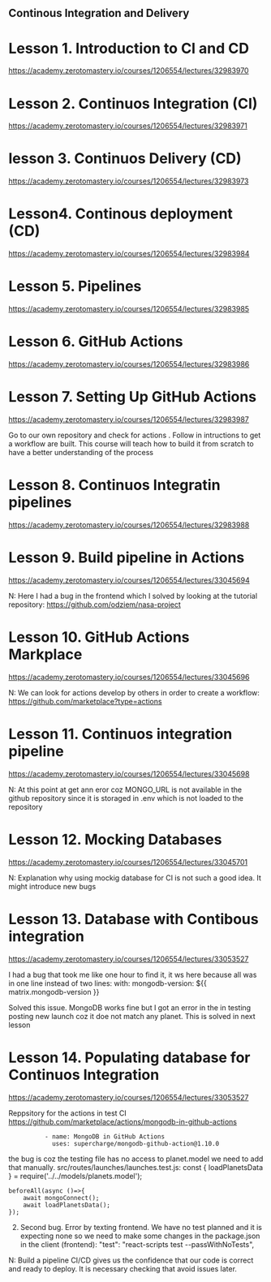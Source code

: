 ## Continous Integration and Delivery

# Lesson 1. Introduction to CI and CD

https://academy.zerotomastery.io/courses/1206554/lectures/32983970

# Lesson 2. Continuos Integration (CI)

https://academy.zerotomastery.io/courses/1206554/lectures/32983971

# lesson 3. Continuos Delivery (CD)

https://academy.zerotomastery.io/courses/1206554/lectures/32983973

# Lesson4. Continous deployment (CD)

https://academy.zerotomastery.io/courses/1206554/lectures/32983984

# Lesson 5. Pipelines

https://academy.zerotomastery.io/courses/1206554/lectures/32983985

# Lesson 6. GitHub Actions

https://academy.zerotomastery.io/courses/1206554/lectures/32983986

# Lesson 7. Setting Up GitHub Actions

https://academy.zerotomastery.io/courses/1206554/lectures/32983987

Go to our own repository and check for actions
. Follow in intructions to get a workflow are built. This course will teach how to build it from scratch to have a better understanding of the process

# Lesson 8. Continuos Integratin pipelines

https://academy.zerotomastery.io/courses/1206554/lectures/32983988

# Lesson 9. Build pipeline in Actions

https://academy.zerotomastery.io/courses/1206554/lectures/33045694

N: Here I had a bug in the frontend which I solved by looking at the tutorial repository:
https://github.com/odziem/nasa-project

# Lesson 10. GitHub Actions Markplace

https://academy.zerotomastery.io/courses/1206554/lectures/33045696

N: We can look for actions develop by others in order to create a workflow:
https://github.com/marketplace?type=actions

# Lesson 11. Continuos integration pipeline

https://academy.zerotomastery.io/courses/1206554/lectures/33045698

N: At this point at get ann eror coz MONGO_URL is not available in the github repository since it is storaged in .env which is not loaded to the repository

# Lesson 12. Mocking Databases

https://academy.zerotomastery.io/courses/1206554/lectures/33045701

N: Explanation why using mockig database for CI is not such a good idea. It might introduce new bugs

# Lesson 13. Database with Contibous integration

https://academy.zerotomastery.io/courses/1206554/lectures/33053527

I had a bug that took me like one hour to find it, it ws here because all was in one line instead of two lines:
with:
mongodb-version: ${{ matrix.mongodb-version }}

Solved this issue. MongoDB works fine but I got an error in the in testing posting new launch coz it doe not match any planet. This is solved in next lesson

# Lesson 14. Populating database for Continuos Integration

https://academy.zerotomastery.io/courses/1206554/lectures/33053527

Reppsitory for the actions in test CI
https://github.com/marketplace/actions/mongodb-in-github-actions

              - name: MongoDB in GitHub Actions
                uses: supercharge/mongodb-github-action@1.10.0

the bug is coz the testing file has no access to planet.model we need to add that manually. src/routes/launches/launches.test.js:
const { loadPlanetsData } = require('../../models/planets.model');

    beforeAll(async ()=>{
        await mongoConnect();
        await loadPlanetsData();
    });

2. Second bug. Error by texting frontend. We have no test planned and it is expecting none so we need to make some changes in the package.json in the client (frontend):
   "test": "react-scripts test --passWithNoTests",

N: Build a pipeline CI/CD gives us the confidence that our code is correct and ready to deploy. It is necessary checking that avoid issues later.
